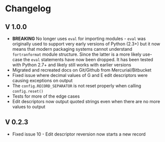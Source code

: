 # Changelog

## V 1.0.0
  * **BREAKING** No longer uses `eval` for importing modules - `eval` was originally used to support very early versions of Python (2.3+) but it now means that modern packaging systems cannot understand `fortranformat` module structure. Since the latter is a more likely use-case the `eval` statements have now been dropped. It has been tested with Python 2.7+ and likely still works with earlier versions
  * Migrated and recreated docs on Git/Github from Mercurial/Bitbucket
  * Fixed issue where decimal values of G and E edit descriptors were causing exceptions on output
  * The `config.RECORD_SEPARATOR` is not reset properly when calling `config.reset()`
  * Tests for more of the edge cases
  * Edit descriptors now output quoted strings even when there are no more values to output


## V 0.2.3
  * Fixed issue 10 - Edit descriptor reversion now starts a new record
